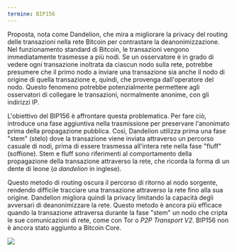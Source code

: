 ```yaml
---
termine: BIP156
---
```


Proposta, nota come Dandelion, che mira a migliorare la privacy del routing delle transazioni nella rete Bitcoin per contrastare la deanonimizzazione. Nel funzionamento standard di Bitcoin, le transazioni vengono immediatamente trasmesse a più nodi. Se un osservatore è in grado di vedere ogni transazione inoltrata da ciascun nodo sulla rete, potrebbe presumere che il primo nodo a inviare una transazione sia anche il nodo di origine di quella transazione e, quindi, che provenga dall'operatore del nodo. Questo fenomeno potrebbe potenzialmente permettere agli osservatori di collegare le transazioni, normalmente anonime, con gli indirizzi IP.

L'obiettivo del BIP156 è affrontare questa problematica. Per fare ciò, introduce una fase aggiuntiva nella trasmissione per preservare l'anonimato prima della propagazione pubblica. Così, Dandelion utilizza prima una fase "stem" (stelo) dove la transazione viene inviata attraverso un percorso casuale di nodi, prima di essere trasmessa all'intera rete nella fase "fluff" (soffione). Stem e fluff sono riferimenti al comportamento della propagazione della transazione attraverso la rete, che ricorda la forma di un dente di leone (*a dandelion* in inglese).

Questo metodo di routing oscura il percorso di ritorno al nodo sorgente, rendendo difficile tracciare una transazione attraverso la rete fino alla sua origine. Dandelion migliora quindi la privacy limitando la capacità degli avversari di deanonimizzare la rete. Questo metodo è ancora più efficace quando la transazione attraversa durante la fase "stem" un nodo che cripta le sue comunicazioni di rete, come con Tor o *P2P Transport V2*. BIP156 non è ancora stato aggiunto a Bitcoin Core.

![](../../dictionnaire/assets/36.png)